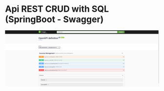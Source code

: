 # Api REST CRUD with SQL (SpringBoot - Swagger)

![Swagger](src/main/resources/images/Swagger_ui.png)

